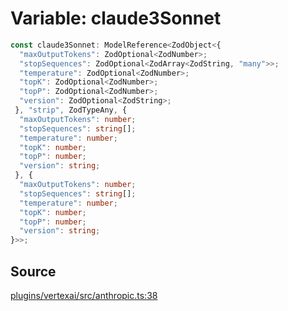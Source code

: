 # Variable: claude3Sonnet

```ts
const claude3Sonnet: ModelReference<ZodObject<{
  "maxOutputTokens": ZodOptional<ZodNumber>;
  "stopSequences": ZodOptional<ZodArray<ZodString, "many">>;
  "temperature": ZodOptional<ZodNumber>;
  "topK": ZodOptional<ZodNumber>;
  "topP": ZodOptional<ZodNumber>;
  "version": ZodOptional<ZodString>;
 }, "strip", ZodTypeAny, {
  "maxOutputTokens": number;
  "stopSequences": string[];
  "temperature": number;
  "topK": number;
  "topP": number;
  "version": string;
 }, {
  "maxOutputTokens": number;
  "stopSequences": string[];
  "temperature": number;
  "topK": number;
  "topP": number;
  "version": string;
}>>;
```

## Source

[plugins/vertexai/src/anthropic.ts:38](https://github.com/firebase/genkit/blob/9cb10ef63dd6659f1a31ffd2367b7efa8acc10e5/js/plugins/vertexai/src/anthropic.ts#L38)
